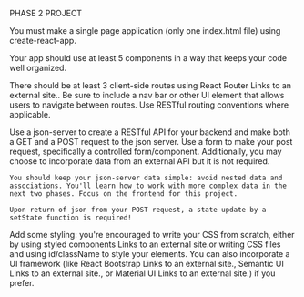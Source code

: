 PHASE 2 PROJECT

You must make a single page application (only one index.html file) using create-react-app.

Your app should use at least 5 components in a way that keeps your code well organized.

There should be at least 3 client-side routes using React Router Links to an external site.. Be sure to include a nav bar or other UI element that allows users to navigate between routes. Use RESTful routing conventions where applicable.

Use a json-server to create a RESTful API for your backend and make both a GET and a POST request to the json server. Use a form to make your post request, specifically a controlled form/component. Additionally, you may choose to incorporate data from an external API but it is not required.

    You should keep your json-server data simple: avoid nested data and associations. You'll learn how to work with more complex data in the next two phases. Focus on the frontend for this project.

    Upon return of json from your POST request, a state update by a setState function is required!

Add some styling: you're encouraged to write your CSS from scratch, either by using styled components Links to an external site.or writing CSS files and using id/className to style your elements. You can also incorporate a UI framework (like React Bootstrap Links to an external site., Semantic UI Links to an external site., or Material UI Links to an external site.) if you prefer.